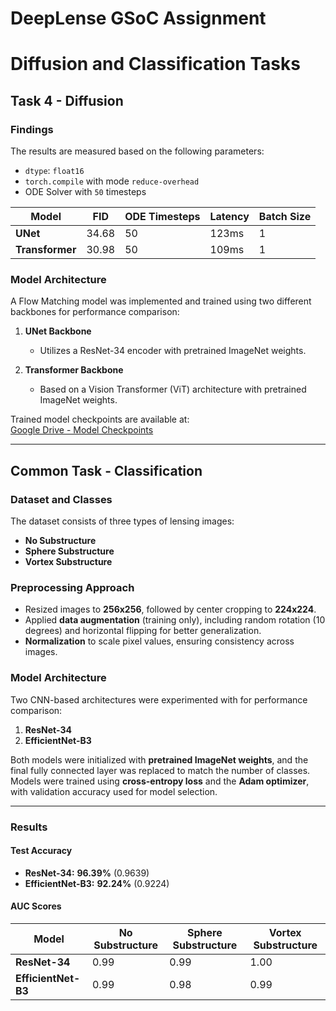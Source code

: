 # DeepLense GSoC Assignment 

# Diffusion and Classification Tasks

## Task 4 - Diffusion

### Findings  
The results are measured based on the following parameters:

- `dtype`: `float16`
- `torch.compile` with mode `reduce-overhead`
- ODE Solver with `50` timesteps  

| Model           | FID  | ODE Timesteps | Latency | Batch Size |
|---------------|------|---------------|---------|------------|
| **UNet**      | 34.68 | 50            | 123ms   | 1          |
| **Transformer** | 30.98 | 50          | 109ms   | 1          |

### Model Architecture  
A Flow Matching model was implemented and trained using two different backbones for performance comparison:

1. **UNet Backbone**  
   - Utilizes a ResNet-34 encoder with pretrained ImageNet weights.  

2. **Transformer Backbone**  
   - Based on a Vision Transformer (ViT) architecture with pretrained ImageNet weights.  

Trained model checkpoints are available at:  
[Google Drive - Model Checkpoints](https://drive.google.com/drive/folders/1nx47dQgX7yavo8oQ4e0-seyRaG1rDXY-?usp=sharing)

---

## Common Task - Classification

### Dataset and Classes  
The dataset consists of three types of lensing images:  

- **No Substructure**  
- **Sphere Substructure**  
- **Vortex Substructure**  

### Preprocessing Approach  
- Resized images to **256x256**, followed by center cropping to **224x224**.  
- Applied **data augmentation** (training only), including random rotation (10 degrees) and horizontal flipping for better generalization.  
- **Normalization** to scale pixel values, ensuring consistency across images.  

### Model Architecture  
Two CNN-based architectures were experimented with for performance comparison:

1. **ResNet-34**  
2. **EfficientNet-B3**  

Both models were initialized with **pretrained ImageNet weights**, and the final fully connected layer was replaced to match the number of classes. Models were trained using **cross-entropy loss** and the **Adam optimizer**, with validation accuracy used for model selection.

---

### Results  

#### Test Accuracy  
- **ResNet-34:** **96.39%** (0.9639)  
- **EfficientNet-B3:** **92.24%** (0.9224)  

#### AUC Scores  
| Model            | No Substructure | Sphere Substructure | Vortex Substructure |
|-----------------|----------------|----------------------|----------------------|
| **ResNet-34**   | 0.99           | 0.99                 | 1.00                 |
| **EfficientNet-B3** | 0.99      | 0.98                 | 0.99                 |
